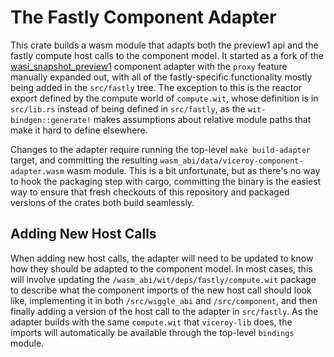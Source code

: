 # The Fastly Component Adapter

This crate builds a wasm module that adapts both the preview1 api and the fastly
compute host calls to the component model. It started as a fork of the
[wasi_snapshot_preview1] component adapter with the `proxy` feature manually
expanded out, with all of the fastly-specific functionality mostly being added
in the `src/fastly` tree. The exception to this is the reactor export defined
by the compute world of `compute.wit`, whose definition is in `src/lib.rs`
instead of being defined in `src/fastly`, as the `wit-bindgen::generate!` makes
assumptions about relative module paths that make it hard to define elsewhere.

Changes to the adapter require running the top-level `make build-adapter` target, and
committing the resulting `wasm_abi/data/viceroy-component-adapter.wasm` wasm module.
This is a bit unfortunate, but as there's no way to hook the packaging step with
cargo, committing the binary is the easiest way to ensure that fresh checkouts
of this repository and packaged versions of the crates both build seamlessly.

## Adding New Host Calls

When adding new host calls, the adapter will need to be updated to know how they
should be adapted to the component model. In most cases, this will involve
updating the `/wasm_abi/wit/deps/fastly/compute.wit` package to describe what the
component imports of the new host call should look like, implementing it in both
`/src/wiggle_abi` and `/src/component`, and then finally adding a
version of the host call to the adapter in `src/fastly`. As the adapter builds
with the same `compute.wit` that `viceroy-lib` does, the imports will
automatically be available through the top-level `bindings` module.

[wasi_snapshot_preview1]: https://github.com/bytecodealliance/wasmtime/tree/main/crates/wasi-preview1-component-adapter
